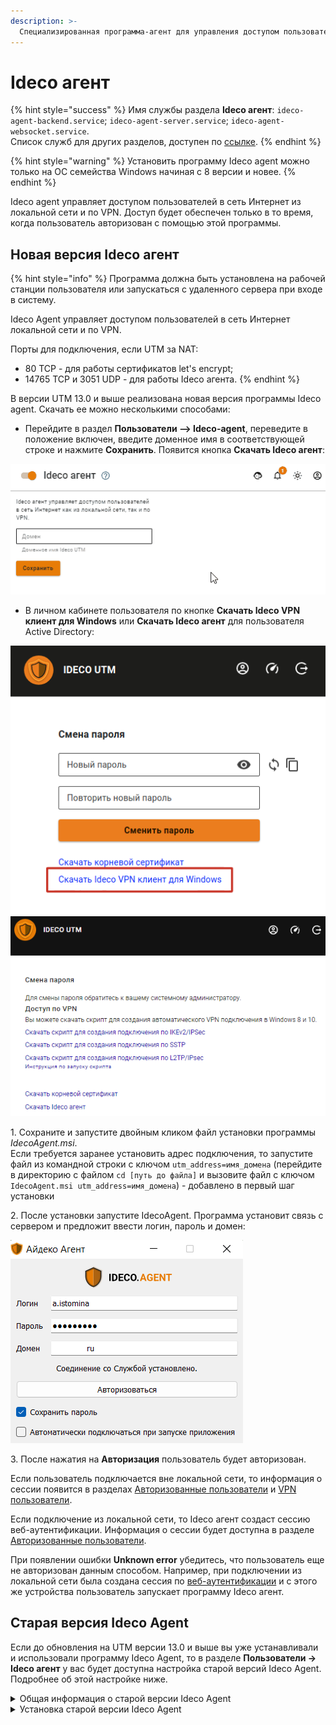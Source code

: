 ```yaml
---
description: >-
  Специализированная программа-агент для управления доступом пользователей в сеть Интернет.  
---
```


# Ideco агент

{% hint style="success" %}
Имя службы раздела **Ideco агент**: `ideco-agent-backend.service`; `ideco-agent-server.service`; `ideco-agent-websocket.service`. \
Список служб для других разделов, доступен по [ссылке](../server-management/terminal.md).
{% endhint %}

{% hint style="warning" %}
Установить программу Ideco agent можно только на ОС семейства Windows начиная с 8 версии и новее.
{% endhint %}

Ideco agent управляет доступом пользователей в сеть Интернет из локальной сети и по VPN. Доступ будет обеспечен только в то время, когда пользователь авторизован с помощью этой программы.

## Новая версия Ideco агент

{% hint style="info" %}
Программа должна быть установлена на рабочей станции пользователя или запускаться с удаленного сервера при входе в систему.

Ideco Agent управляет доступом пользователей в сеть Интернет локальной сети и по VPN.

Порты для подключения, если UTM за NAT:
* 80 TCP - для работы сертификатов let's encrypt;
* 14765 TCP и 3051 UDP  - для работы Ideco агента.
{% endhint %}

В версии UTM 13.0 и выше реализована новая версия программы Ideco agent. Скачать ее можно несколькими способами:

* Перейдите в раздел **Пользователи –> Ideco-agent**, переведите в положение включен, введите доменное имя в соответствующей строке и нажмите **Сохранить**. Появится кнопка **Скачать Ideco агент**:

![](../../.gitbook/assets/agent.gif)

* В личном кабинете пользователя по кнопке **Скачать Ideco VPN клиент для Windows** или **Скачать Ideco агент** для пользователя Active Directory:

![](../../.gitbook/assets/agent12.png) ![](../../.gitbook/assets/agent13.png)

1\. Сохраните и запустите двойным кликом файл установки программы *IdecoAgent.msi*. \
Если требуется заранее установить адрес подключения, то запустите файл из командной строки с ключом `utm_address=имя_домена` (перейдите в директорию с файлом `cd [путь до файла]` и вызовите файл с ключом `IdecoAgent.msi utm_address=имя_домена`) - добавлено в первый шаг установки

2\. После установки запустите IdecoAgent. Программа установит связь с сервером и предложит ввести логин, пароль и домен:

![](../../.gitbook/assets/agent14.png)

3\. После нажатия на **Авторизация** пользователь будет авторизован.

Если пользователь подключается вне локальной сети, то информация о сессии появится в разделах [Авторизованные пользователи](../monitor/authorized-users.md) и [VPN пользователи](../monitor/authorized-users.md).

Если подключение из локальной сети, то Ideco агент создаст сессию веб-аутентификации. Информация о сессии будет доступна в разделе [Авторизованные пользователи](../monitor/authorized-users.md).

При появлении ошибки **Unknown error** убедитесь, что пользователь еще не авторизован данным способом. Например, при подключении из локальной сети была создана сессия по [веб-аутентификации](authorization/web-authorization.md) и с этого же устройства пользователь запускает программу Ideco агент.

## Старая версия Ideco Agent

Если до обновления на UTM версии 13.0 и выше вы уже устанавливали и использовали программу Ideco Agent, то в разделе **Пользователи -> Ideco агент**  у вас будет доступна настройка старой версий Ideco Agent. Подробнее об этой настройке ниже.

<details>

<summary>Общая информация о старой версии Ideco Agent</summary>

Для авторизации с помощью программы-агента переведите тогл в положение включен  в разделе **Пользователи -> Ideco агент** и заполнить поле **Имя домена**.  После сохранения настройки, программу Ideco Agent можно скачать по кнопке **Скачать Ideco агент**:

![](../../.gitbook/assets/agent15.png)

Для успешной авторизации необходимо у пользователя указать в настройках сетевой карты в качестве шлюза и в качестве сервера DNS IP-адрес интернет-шлюза Ideco UTM.

{% hint style="info" %}
При необходимости стоит разрешить в межсетевом экране подключение на сетевой порт 800/TCP из внутренней сети.
{% endhint %}

После запуска программы необходимо ввести логин и пароль пользователя. Состояние авторизации отображается иконкой в системном лотке. Возможные состояния представлены в следующей таблице.

|               Индикатор состояния агента               | Описание                           |
| :----------------------------------------------------: | ---------------------------------- |
| ![](../../.gitbook/assets/agent1.png) | Программа не активна               |
| ![](../../.gitbook/assets/agent2.png) | Идет подключение к серверу         |
| ![](../../.gitbook/assets/agent3.png) | Доступ в интернет разрешен         |
| ![](../../.gitbook/assets/agent4.png) | Сработал лимит предупреждения      |
| ![](../../.gitbook/assets/agent5.png) | Сработал лимит отключения          |
| ![](../../.gitbook/assets/agent6.png) | Ошибка. Доступ в интернет запрещен |

В контекстном меню иконки доступны пункты, описанные в таблице ниже:

| Пункт меню                      | Значение                       |
| ------------------------------- | ------------------------------ |
| Подключить                      | Отобразить информацию о подключении к сети Интернет ![](../../.gitbook/assets/agent7.png)            |
| Отключить                       | Отключиться от сервера        |
| Информация                      | Отобразить информацию о подключении к сети Интернет ![](../../.gitbook/assets/agent8.png)    |
| Запускаться при входе в систему | Установить автоматический запуск программы при входе в Windows     |
| О программе                     | Вывод информации о программе авторизации ![](../../.gitbook/assets/agent9.png) |

{% hint style="info" %}
При использовании Ideco Agent в домене Active Directory рекомендуется расположить IdecoAgent.exe на общем сетевом ресурсе и установить в политике входа в домен запуск приложения IdecoAgent.exe с ключом domain. Таким образом, запуск агента будет централизован, и не потребуется его установка на каждый компьютер.
{% endhint %}

{% hint style="info" %}
При смене IP-адреса или доменного имени Ideco UTM, которые вы заполняли при настройке авторизации с помощью Ideco Agent обязательно нужно повторно скачать Ideco Agent, поскольку адрес встраивается в приложение при скачивании.
{% endhint %}

</details>

<details>

<summary>Установка старой версии Ideco Agent</summary>

Настройка VPN-подключения к Ideco UTM включает в себя следующие действия:

1\. Убедитесь, что на вашей ОС Windows установлена версия .NET Framework версии 4.8. В ином случае программа Ideco VPN может запросить установить более новую версию .NET. Для этого перейдите в **Панель управления -> Установка и удаление программ -> Включение и отключение компонентов Windows**.

![](../../.gitbook/assets/agent10.png)

2\. Настройте правило [обратного прокси](../services/reverse-proxy.md) в веб-интерфейсе Ideco UTM.

3\. В поле **Запрашиваемый адрес в Интернете** введите домен сервера Ideco UTM в формате: `домен/wireguard`.

4\. В поле **Адрес в локальной сети** укажите URL `https://127.0.0.1:8443/wireguard`.

Пример правила представлен на скриншоте ниже:

![](../../.gitbook/assets/agent11.png)

5\. Скачать и установить программу Ideco VPN.

Скачать Ideco VPN агент можно только в веб-интерфейсе Ideco UTM. Перейдите в раздел **Пользователи -> Ideco агент** и перейдите по ссылке **Скачать Ideco агент**.

![](../../.gitbook/assets/agent15.png)


После скачивания установите и запустите программу двойным нажатием левой кнопкой мыши на иконку программы.

![](../../.gitbook/assets/agent16.png)

Откроется окно, в котором вам необходимо заполнить поля **Сервер** (доменное или IP-адрес вашего сервера), **Логин** и **Пароль**.

![](../../.gitbook/assets/agent17.png)

Если вы хотите подключиться к серверу по IP-адресу, а не по доменному имени сервера, сначала установите корневой сертификат в хранилище сертификатов локального компьютера, иначе при попытке соединения появится ошибка **"Не удалось получить последнюю версию"**.\
Добавление сертификата в хранилище сертификатов локального компьютера представлено ниже:

![](../../.gitbook/assets/agent18.gif)

При успешном подключении появится окно с информацией о соединении (название сервера и время сессии).

## Возможные ошибки при подключении

Если при подключении с ОС Windows 10 к VPN серверу Ideco возникает ошибка (например, сервер не отвечает). А попытки подключения по протоколам PPTP, L2TP, IKEv2 не помогают решить проблему, то, возможно, возникла ошибка службы RASMAN (Remote Access Connections Manager) для Always on VPN.\
Эта проблема признана Microsoft и по последним данным исправлена в обновлении для Windows 10 1903 — KB4522355 ([https://support.microsoft.com/en-us/help/4522355/windows-10-update-kb4522355](https://support.microsoft.com/en-us/help/4522355/windows-10-update-kb4522355)). Вы можете скачать и установить данное обновление вручную или через Windows Update/WSUS.\
Если обновление не помогло, переустановите виртуальные адаптеры **WAN miniports** в диспетчере устройств. Для этого выполните следующие действия:

1\. Запустите **Диспетчер устройств** (devmgmt.msc).

2\. Разверните секцию **Сетевые адаптеры (Network Adapters).**

3\. Последовательно щелкните правой кнопкой по следующим адаптерам и удалите их (**Uninstall device**): **WAN Miniport (IP)**, **WAN Miniport(IPv6)** и **WAN Miniport (PPTP)**.

![](../../.gitbook/assets/agent19.png)

4\. После удаления выберите в меню **Действие -> Сканировать на предмет изменений оборудования** **(Action -> Scan for Hardware changes)** и дождитесь, пока Windows не обнаружит и не установит драйвера для этих виртуальных устройств.

5\. После этого сбросьте сетевые настройки Windows 10: **Настройки -> Сеть и Интернет -> Сброс сети -> Сбросить сейчас (Settings -> Network & Internet -> Network Reset -> Reset now).**

![](../../.gitbook/assets/agent20.png)
